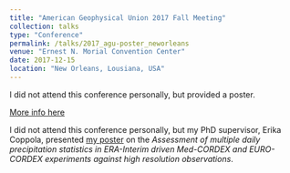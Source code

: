 ```yaml
---
title: "American Geophysical Union 2017 Fall Meeting"
collection: talks
type: "Conference"
permalink: /talks/2017_agu-poster_neworleans
venue: "Ernest N. Morial Convention Center"
date: 2017-12-15
location: "New Orleans, Lousiana, USA"
---
```


I did not attend this conference personally, but provided a poster.

[More info here](https://fallmeeting.agu.org/2017/)

I did not attend this conference personally, but my PhD supervisor, Erika Coppola, presented [my poster](https://docs.google.com/presentation/d/1GfA-7w-iK4GRgm9tBti-8rTxoKxjFqnNMQgsYhwQ9DU/edit?usp=sharing) on the _Assessment of multiple daily precipitation statistics in ERA-Interim driven Med-CORDEX and EURO-CORDEX experiments against high resolution observations_.


